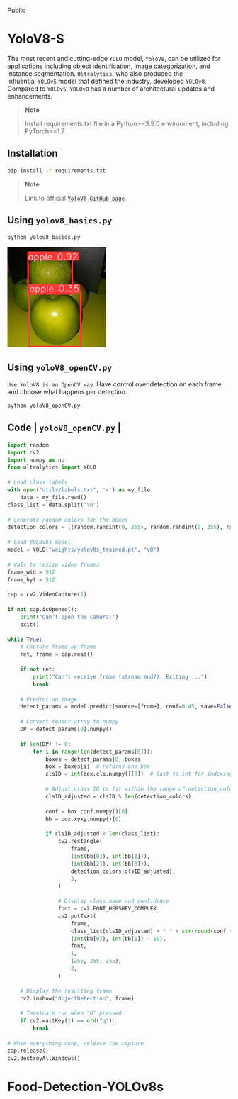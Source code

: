 Public

# YoloV8-S

The most recent and cutting-edge `YOLO` model, `YoloV8`, can be utilized for applications including object identification, image categorization, and instance segmentation. `Ultralytics`, who also produced the influential `YOLOv5` model that defined the industry, developed `YOLOv8`. Compared to `YOLOv5`, `YOLOv8` has a number of architectural updates and enhancements.



> **Note**
>
> Install requirements.txt file in a Python>=3.9.0 environment, including PyTorch>=1.7

## Installation

```bash
pip install -r requirements.txt
```

> **Note**
>
> Link to official  [`YoloV8 GitHub page`](https://github.com/ultralytics/ultralytics). 


## Using `yolov8_basics.py`

```python
python yolov8_basics.py
```

![YoloV8 Basic Output](inference/runs/outImg.jpg)



## Using `yoloV8_openCV.py`

`Use YoloV8 is an OpenCV way`. Have control over detection on each frame and choose what happens per detection.

```python
python yoloV8_openCV.py
```

## Code | `yoloV8_openCV.py` |


```python
import random
import cv2
import numpy as np
from ultralytics import YOLO

# Load class labels
with open("utils/labels.txt", 'r') as my_file:
    data = my_file.read()
class_list = data.split('\n')

# Generate random colors for the boxes
detection_colors = [(random.randint(0, 255), random.randint(0, 255), random.randint(0, 255)) for _ in range(len(class_list))]

# Load YOLOv8s model
model = YOLO("weights/yolov8s_trained.pt", "v8")

# Vals to resize video frames
frame_wid = 512
frame_hyt = 512

cap = cv2.VideoCapture(1)

if not cap.isOpened():
    print("Can't open the Camera!")
    exit()

while True:
    # Capture frame-by-frame
    ret, frame = cap.read()

    if not ret:
        print("Can't receive frame (stream end?). Exiting ...")
        break

    # Predict on image
    detect_params = model.predict(source=[frame], conf=0.45, save=False)

    # Convert tensor array to numpy
    DP = detect_params[0].numpy()

    if len(DP) != 0:
        for i in range(len(detect_params[0])):
            boxes = detect_params[0].boxes
            box = boxes[i]  # returns one box
            clsID = int(box.cls.numpy()[0])  # Cast to int for indexing

            # Adjust class ID to fit within the range of detection_colors
            clsID_adjusted = clsID % len(detection_colors)

            conf = box.conf.numpy()[0]
            bb = box.xyxy.numpy()[0]

            if clsID_adjusted < len(class_list):
                cv2.rectangle(
                    frame,
                    (int(bb[0]), int(bb[1])),
                    (int(bb[2]), int(bb[3])),
                    detection_colors[clsID_adjusted],
                    3,
                )

                # Display class name and confidence
                font = cv2.FONT_HERSHEY_COMPLEX
                cv2.putText(
                    frame,
                    class_list[clsID_adjusted] + " " + str(round(conf * 100, 2)) + "%",
                    (int(bb[0]), int(bb[1]) - 10),
                    font,
                    1,
                    (255, 255, 255),
                    2,
                )

    # Display the resulting frame
    cv2.imshow("ObjectDetection", frame)

    # Terminate run when "Q" pressed
    if cv2.waitKey(1) == ord("q"):
        break

# When everything done, release the capture
cap.release()
cv2.destroyAllWindows()

```

# Food-Detection-YOLOv8s

